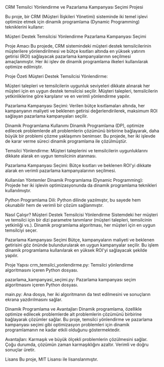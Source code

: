 CRM Temsilci Yönlendirme ve Pazarlama Kampanyası Seçimi Projesi

Bu proje, bir CRM (Müşteri İlişkileri Yönetimi) sisteminde iki temel işlevi optimize etmek için dinamik programlama (Dynamic Programming) tekniklerini kullanır:

Müşteri Destek Temsilcisi Yönlendirme
Pazarlama Kampanyası Seçimi


Proje Amacı
Bu projede, CRM sistemindeki müşteri destek temsilcilerinin müşterilere yönlendirilmesi ve bütçe kısıtları altında en yüksek yatırım getirisi (ROI) sağlayacak pazarlama kampanyalarının seçilmesi amaçlanmıştır. 
Her iki işlev de dinamik programlama ilkeleri kullanılarak optimize edilmiştir.


Proje Özeti
Müşteri Destek Temsilcisi Yönlendirme:

Müşteri talepleri ve temsilcilerin uygunluk seviyeleri dikkate alınarak her müşteri için en uygun destek temsilcisi seçilir.
Müşteri talepleri, temsilcilerin yetkinliklerine göre karşılanır ve en verimli yönlendirme yapılır.

Pazarlama Kampanyası Seçimi:
Verilen bütçe kısıtlamaları altında, her kampanyanın maliyeti ve beklenen getirisi değerlendirilerek, maksimum ROI sağlayan pazarlama kampanyaları seçilir.


Dinamik Programlama Kullanımı
Dinamik Programlama (DP), optimize edilecek problemlerde alt problemlerin çözümünü birbirine bağlayarak, daha büyük bir problemi çözme yaklaşımını benimser.
Bu projede, her iki işlevde de karar verme süreci dinamik programlama ile çözülmüştür.

Temsilci Yönlendirme: Müşteri taleplerini ve temsilcilerin uygunluklarını dikkate alarak en uygun temsilcinin atanması.

Pazarlama Kampanyası Seçimi: Bütçe kısıtları ve beklenen ROI'yi dikkate alarak en verimli pazarlama kampanyalarının seçilmesi.


Kullanılan Yöntemler
Dinamik Programlama (Dynamic Programming): Projede her iki işlevin optimizasyonunda da dinamik programlama teknikleri kullanılmıştır.

Python Programlama Dili: Python dilinde yazılmıştır, bu sayede hem okunabilir hem de verimli bir çözüm sağlanmıştır.


Nasıl Çalışır?
Müşteri Destek Temsilcisi Yönlendirme
Sistemdeki her müşteri ve temsilci için bir dizi parametre tanımlanır (müşteri talepleri, temsilcinin yetkinliği vs.).
Dinamik programlama algoritması, her müşteri için en uygun temsilciyi seçer.

Pazarlama Kampanyası Seçimi
Bütçe, kampanyaların maliyeti ve beklenen getirisini göz önünde bulundurularak en uygun kampanyalar seçilir.
Bu işlem dinamik programlama kullanılarak en yüksek ROI'yi sağlayacak şekilde yapılır.


Proje Yapısı
crm_temsilci_yonlendirme.py: Temsilci yönlendirme algoritmasını içeren Python dosyası.

pazarlama_kampanyasi_seçimi.py: Pazarlama kampanyası seçim algoritmasını içeren Python dosyası.

main.py: Ana dosya, her iki algoritmanın da test edilmesini ve sonuçların ekrana yazdırılmasını sağlar.


Dinamik Programlama ve Avantajları
Dinamik programlama, özellikle optimize edilecek problemlerde alt problemlerin çözümünü birbirine bağlayarak çözümler sağlar. Bu proje, temsilci yönlendirme ve pazarlama kampanyası seçimi gibi optimizasyon problemleri için dinamik programlamanın ne kadar etkili olduğunu göstermektedir.

Avantajları:
Karmaşık ve büyük ölçekli problemlerin çözülmesini sağlar.
Çoğu durumda, çözümün zaman karmaşıklığını azaltır.
Verimli ve doğru sonuçlar üretir.


Lisans
Bu proje, MIT Lisansı ile lisanslanmıştır.





























